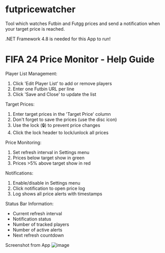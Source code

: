 # futpricewatcher
Tool which watches Futbin and Futgg prices and send a notification when your target price is reached.

.NET Framework 4.8 is needed for this App to run!

FIFA 24 Price Monitor - Help Guide
================================

Player List Management:
1. Click 'Edit Player List' to add or remove players
2. Enter one Futbin URL per line
3. Click 'Save and Close' to update the list

Target Prices:
1. Enter target prices in the 'Target Price' column
2. Don't forget to save the prices (use the disc icon)
3. Use the lock (🔒) to prevent price changes
4. Click the lock header to lock/unlock all prices

Price Monitoring:
1. Set refresh interval in Settings menu
2. Prices below target show in green
3. Prices >5% above target show in red

Notifications:
1. Enable/disable in Settings menu
2. Click notification to open price log
3. Log shows all price alerts with timestamps

Status Bar Information:
- Current refresh interval
- Notification status
- Number of tracked players
- Number of active alerts
- Next refresh countdown

Screenshot from App
![image](https://github.com/user-attachments/assets/e3d05b9f-712e-462c-9254-efd43c3396ad)
